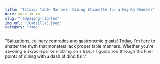 ```yaml
---
title: "Titanic Table Manners: Dining Etiquette for a Mighty Monster"
date: 2022-10-16
slug: "rampaging-riddles"
img_url: "/Godzilla3.jpeg"
category: "food"
---
```


"Salutations, culinary comrades and gastronomic giants! Today, I'm here to shatter the myth that monsters lack proper table manners. Whether you're savoring a skyscraper or nibbling on a tree, I'll guide you through the finer points of dining with a dash of dino flair."
